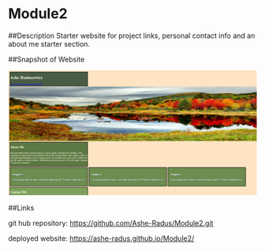 # Module2

##Description
Starter website for project links, personal contact info and an about me starter section. 

##Snapshot of Website

![snapshot](./assets/images/snapshot.png)

##Links

git hub repository:  https://github.com/Ashe-Radus/Module2.git

deployed website: https://ashe-radus.github.io/Module2/